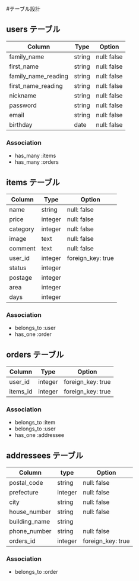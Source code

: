 #テーブル設計

## users テーブル
|  Column              |  Type    |  Option         |
| -------------------- |  ------- | --------------  |
| family_name          |  string  |  null: false    |
| first_name           |  string  |  null: false    |
| family_name_reading  |  string  |  null: false    |
| first_name_reading   |  string  |  null: false    |
| nickname             |  string  |  null: false    |
| password             |  string  |  null: false    |
| email                |  string  |  null: false    |
| birthday             |  date    |  null: false    |



### Association

- has_many :items
- has_many :orders

## items テーブル
|  Column    |  Type     |  Option             |
| ---------- |  -------  |  -----------------  |
| name       |  string   |  null: false        |
| price      |  integer  |  null: false        |
| category   |  integer  |  null: false        |
| image      |  text     |  null: false        |
| comment    |  text     |  null: false        |
| user_id    |  integer  |  foreign_key: true  |
| status     |  integer  |                     |
| postage    |  integer  |                     |
| area       |  integer  |                     |
| days       |  integer  |                     |

### Association

- belongs_to :user
- has_one :order


## orders テーブル
|  Column   |  Type     |  Option             |
| --------- |  -------- |  -----------------  |
| user_id   |  integer  |  foreign_key: true  |
| items_id  |  integer  |  foreign_key: true  |

### Association

- belongs_to :item
- belongs_to :user
- has_one :addressee


## addressees テーブル
|  Column        |  type     |  Option            |
| -------------  |  -------  |  ----------------  |
| postal_code    |  string   |  null: false       |
| prefecture     |  integer  |  null: false       |
| city           |  string   |  null: false       |
| house_number   |  string   |  null: false       |
| building_name  |  string   |                    |
| phone_number   |  string   |  null: false       |
| orders_id      |  integer  |  foreign_key: true |

### Association

- belongs_to :order
